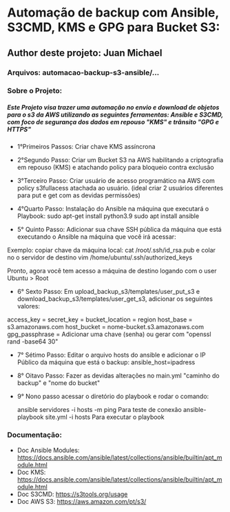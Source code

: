 # Automação de backup com Ansible, S3CMD, KMS e GPG para Bucket S3:
## Author deste projeto: Juan Michael
### Arquivos: automacao-backup-s3-ansible/...
### Sobre o Projeto:
##### Este Projeto visa trazer uma automação no envio e download de objetos para o s3 da AWS utilizando as seguintes ferramentas: Ansible e S3CMD, com foco de segurança dos dados em repouso "KMS" e trânsito "GPG e HTTPS"

- 1°Primeiros Passos:
Criar chave KMS assíncrona

- 2°Segundo Passo:
Criar um Bucket S3 na AWS habilitando a criptografia em repouso (KMS) e atachando policy para bloqueio contra exclusão

- 3°Terceiro Passo:
Criar usuário de acesso programático na AWS com policy s3fullacess atachada ao usuário. (ideal criar 2 usuários diferentes para put e get com as devidas permissões)

- 4°Quarto Passo:
Instalação do Ansible na máquina que executará o Playbook:
   sudo apt-get install python3.9
   sudo apt install ansible

- 5° Quinto Passo:
Adicionar sua chave SSH pública da máquina que está executando o Ansible na máquina que você irá acessar:

Exemplo: copiar chave da máquina local: cat /root/.ssh/id_rsa.pub e colar no o servidor de destino vim /home/ubuntu/.ssh/authorized_keys

Pronto, agora você tem acesso a máquina de destino logando com o user Ubuntu > Root 

- 6° Sexto Passo:
Em upload_backup_s3/templates/user_put_s3 e download_backup_s3/templates/user_get_s3, adicionar os seguintes valores:

access_key =
secret_key = 
bucket_location = region
host_base = s3.amazonaws.com
host_bucket = nome-bucket.s3.amazonaws.com
gpg_passphrase = Adicionar uma chave (senha) ou gerar com "openssl rand -base64 30"

- 7° Sétimo Passo:
Editar o arquivo hosts do ansible e adicionar o IP Público da máquina que está o backup:
ansible_host=ipadress

- 8° Oitavo Passo:
Fazer as devidas alterações no main.yml
"caminho do backup" e "nome do bucket"

- 9° Nono passo
acessar o diretório do playbook e rodar o comando:

    ansible servidores -i hosts -m ping           Para teste de conexão
    ansible-playbook site.yml -i hosts            Para executar o playbook

### Documentação:

- Doc Ansible Modules: https://docs.ansible.com/ansible/latest/collections/ansible/builtin/apt_module.html
- Doc KMS:             https://docs.ansible.com/ansible/latest/collections/ansible/builtin/apt_module.html
- Doc S3CMD:           https://s3tools.org/usage
- Doc AWS S3:          https://aws.amazon.com/pt/s3/

